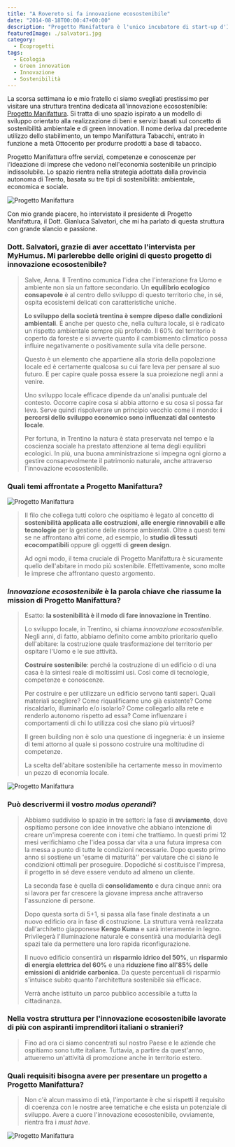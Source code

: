 ```yaml
---
title: "A Rovereto si fa innovazione ecosostenibile"
date: "2014-08-18T00:00:47+00:00"
description: "Progetto Manifattura è l'unico incubatore di start-up d'Italia improntato esclusivamente all'innovazione ecosostenibile."
featuredImage: ./salvatori.jpg
category:
  - Ecoprogetti
tags:
  - Ecologia
  - Green innovation
  - Innovazione
  - Sostenibilità
---
```


La scorsa settimana io e mio fratello ci siamo svegliati prestissimo per visitare una struttura trentina dedicata all'innovazione ecosostenibile: [Progetto Manifattura](http://www.progettomanifattura.it/it).
Si tratta di uno spazio ispirato a un modello di sviluppo orientato alla realizzazione di beni e servizi basati sul concetto di sostenibilità ambientale e di green innovation.
Il nome deriva dal precedente utilizzo dello stabilimento, un tempo Manifattura Tabacchi, entrato in funzione a metà Ottocento per produrre prodotti a base di tabacco.

Progetto Manifattura offre servizi, competenze e conoscenze per l'ideazione di imprese che vedono nell'economia sostenibile un principio indissolubile. Lo spazio rientra nella strategia adottata dalla provincia autonoma di Trento, basata su tre tipi di sostenibilità: ambientale, economica e sociale.

![Progetto Manifattura](./ragazzi-al-pc.jpg)

Con mio grande piacere, ho intervistato il presidente di Progetto Manifattura, il Dott. Gianluca Salvatori, che mi ha parlato di questa struttura con grande slancio e passione.

### Dott. Salvatori, grazie di aver accettato l'intervista per MyHumus. Mi parlerebbe delle origini di questo progetto di innovazione ecosostenibile?

> Salve, Anna. Il Trentino comunica l'idea che l'interazione fra Uomo e ambiente non sia un fattore secondario. Un **equilibrio ecologico consapevole** è al centro dello sviluppo di questo territorio che, in sé, ospita ecosistemi delicati con caratteristiche uniche.
>
> **Lo sviluppo della società trentina è sempre dipeso dalle condizioni ambientali**. È anche per questo che, nella cultura locale, si è radicato un rispetto ambientale sempre più profondo. Il 60% del territorio è coperto da foreste e si avverte quanto il cambiamento climatico possa influire negativamente o positivamente sulla vita delle persone.
>
> Questo è un elemento che appartiene alla storia della popolazione locale ed è certamente qualcosa su cui fare leva per pensare al suo futuro. E per capire quale possa essere la sua proiezione negli anni a venire.
>
> Uno sviluppo locale efficace dipende da un'analisi puntuale del contesto. Occorre capire cosa si abbia attorno e su cosa si possa far leva. Serve quindi rispolverare un principio vecchio come il mondo: **i percorsi dello sviluppo economico sono influenzati dal contesto locale**.
>
> Per fortuna, in Trentino la natura è stata preservata nel tempo e la coscienza sociale ha prestato attenzione al tema degli equilibri ecologici. In più, una buona amministrazione si impegna ogni giorno a gestire consapevolmente il patrimonio naturale, anche attraverso l'innovazione ecosostenibile.

### Quali temi affrontate a Progetto Manifattura?

![Progetto Manifattura](./progetto-manifattura.jpg)

> Il filo che collega tutti coloro che ospitiamo è legato al concetto di **sostenibilità applicata alle costruzioni, alle energie rinnovabili e alle tecnologie** per la gestione delle risorse ambientali. Oltre a questi temi se ne affrontano altri come, ad esempio, lo **studio di tessuti ecocompatibili** oppure gli oggetti di **green design**.
>
> Ad ogni modo, il tema cruciale di Progetto Manifattura è sicuramente quello dell'abitare in modo più sostenibile. Effettivamente, sono molte le imprese che affrontano questo argomento.

### _Innovazione ecosostenibile_ è la parola chiave che riassume la mission di Progetto Manifattura?

> Esatto: **la sostenibilità è il modo di fare innovazione in Trentino**.
>
> Lo sviluppo locale, in Trentino, si chiama _innovazione ecosostenibile_. Negli anni, di fatto, abbiamo definito come ambito prioritario quello dell'abitare: la costruzione quale trasformazione del territorio per ospitare l'Uomo e le sue attività.
>
> **Costruire sostenibile**: perché la costruzione di un edificio o di una casa è la sintesi reale di moltissimi usi. Così come di tecnologie, competenze e conoscenze.
>
> Per costruire e per utilizzare un edificio servono tanti saperi. Quali materiali scegliere? Come riqualificarne uno già esistente? Come riscaldarlo, illuminarlo e/o isolarlo? Come collegarlo alla rete e renderlo autonomo rispetto ad essa? Come influenzare i comportamenti di chi lo utilizza così che siano più virtuosi?
>
> Il green building non è solo una questione di ingegneria: è un insieme di temi attorno al quale si possono costruire una moltitudine di competenze.
>
> La scelta dell'abitare sostenibile ha certamente messo in movimento un pezzo di economia locale.

![Progetto Manifattura](./spazi.jpg)

### Può descrivermi il vostro _modus operandi_?

> Abbiamo suddiviso lo spazio in tre settori: la fase di **avviamento**, dove ospitiamo persone con idee innovative che abbiano intenzione di creare un'impresa coerente con i temi che trattiamo. In questi primi 12 mesi verifichiamo che l'idea possa dar vita a una futura impresa con la messa a punto di tutte le condizioni necessarie. Dopo questo primo anno si sostiene un 'esame di maturità'' per valutare che ci siano le condizioni ottimali per proseguire. Dopodiché si costituisce l'impresa, il progetto in sé deve essere venduto ad almeno un cliente.
>
> La seconda fase è quella di **consolidamento** e dura cinque anni: ora si lavora per far crescere la giovane impresa anche attraverso l'assunzione di persone.
>
> Dopo questa sorta di 5+1, si passa alla fase finale destinata a un nuovo edificio ora in fase di costruzione. La struttura verrà realizzata dall'architetto giapponese **Kengo Kuma** e sarà interamente in legno. Privilegerà l'illuminazione naturale e consentirà una modularità degli spazi tale da permettere una loro rapida riconfigurazione.
>
> Il nuovo edificio consentirà un **risparmio idrico del 50%**, un **risparmio di energia elettrica del 60%** e una **riduzione fino all'85% delle emissioni di anidride carbonica**. Da queste percentuali di risparmio s'intuisce subito quanto l'architettura sostenibile sia efficace.
>
> Verrà anche istituito un parco pubblico accessibile a tutta la cittadinanza.

### Nella vostra struttura per l'innovazione ecosostenibile lavorate di più con aspiranti imprenditori italiani o stranieri?

> Fino ad ora ci siamo concentrati sul nostro Paese e le aziende che ospitiamo sono tutte italiane. Tuttavia, a partire da quest'anno, attueremo un'attività di promozione anche in territorio estero.

### Quali requisiti bisogna avere per presentare un progetto a Progetto Manifattura?

> Non c'è alcun massimo di età, l'importante è che si rispetti il requisito di coerenza con le nostre aree tematiche e che esista un potenziale di sviluppo. Avere a cuore l'innovazione ecosostenibile, ovviamente, rientra fra i _must have_.

![Progetto Manifattura](./uffici.jpg)
